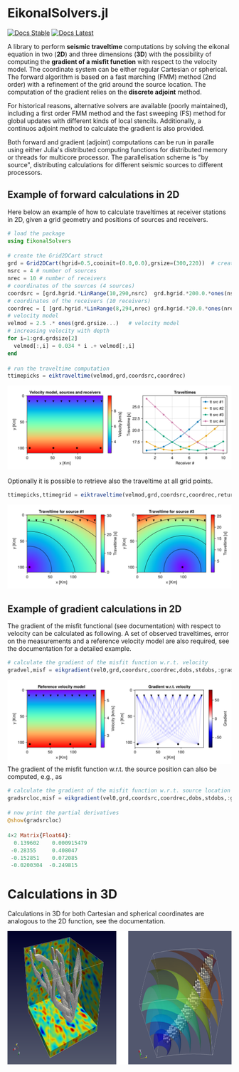 # EikonalSolvers.jl

[![Docs Stable](https://img.shields.io/badge/docs-stable-blue.svg)](https://juliageoph.gitlab.io/EikonalSolvers.jl/stable)
[![Docs Latest](https://img.shields.io/badge/docs-latest-blue.svg)](https://juliageoph.gitlab.io/EikonalSolvers.jl/dev)

A library to perform __seismic traveltime__ computations by solving the eikonal equation in two (__2D__) and three dimensions (__3D__) with the possibility of computing the __gradient of a misfit function__ with respect to the velocity model. The coordinate system can be either regular Cartesian or spherical.
The forward algorithm is based on a fast marching (FMM) method (2nd order) with a refinement of the grid around the source location. The computation of the gradient relies on the __discrete adjoint__ method.

For historical reasons, alternative solvers are available (poorly maintained), including a first order FMM method and the fast sweeping (FS) method for global updates with different kinds of local stencils. Additionally, a continuos adjoint method to calculate the gradient is also provided.

Both forward and gradient (adjoint) computations can be run in paralle using either Julia's distributed computing functions for distributed memory or threads for multicore processor. The  parallelisation scheme is "by source", distributing calculations for different seismic sources to different processors.


## Example of forward calculations in 2D

Here below an example of how to calculate traveltimes at receiver stations in 2D, given a grid geometry and positions of sources and receivers.
```julia
# load the package
using EikonalSolvers

# create the Grid2DCart struct
grd = Grid2DCart(hgrid=0.5,cooinit=(0.0,0.0),grsize=(300,220))  # create the Grid2D struct
nsrc = 4 # number of sources
nrec = 10 # number of receivers
# coordinates of the sources (4 sources)
coordsrc = [grd.hgrid.*LinRange(10,290,nsrc)  grd.hgrid.*200.0.*ones(nsrc)] # coordinates of the sources (4 sources)
# coordinates of the receivers (10 receivers)
coordrec = [ [grd.hgrid.*LinRange(8,294,nrec) grd.hgrid.*20.0.*ones(nrec)] for i=1:nsrc] # coordinates of the receivers (10 receivers)
# velocity model
velmod = 2.5 .* ones(grd.grsize...)   # velocity model
# increasing velocity with depth
for i=1:grd.grdsize[2] 
  velmod[:,i] = 0.034 * i .+ velmod[:,i] 
end

# run the traveltime computation
ttimepicks = eiktraveltime(velmod,grd,coordsrc,coordrec)
```

![velmodttpicks](docs/src/images/velmod-ttpicks.png)

Optionally it is possible to retrieve also the traveltime at all grid points.
```julia
ttimepicks,ttimegrid = eiktraveltime(velmod,grd,coordsrc,coordrec,returntt=true)
```
![ttarrays](docs/src/images/ttime-arrays.png)


## Example of gradient calculations in 2D

The gradient of the misfit functional (see documentation) with respect to velocity can be calculated as following. A set of observed traveltimes, error on the measurements and a reference velocity model are also required, see the documentation for a detailed example.
```julia
# calculate the gradient of the misfit function w.r.t. velocity
gradvel,misf = eikgradient(vel0,grd,coordsrc,coordrec,dobs,stdobs,:gradvel)
```
![ttarrays](docs/src/images/grad-vel.png)
The gradient of the misfit function w.r.t. the source position can also be computed, e.g., as
```julia
# calculate the gradient of the misfit function w.r.t. source location
gradsrcloc,misf = eikgradient(vel0,grd,coordsrc,coordrec,dobs,stdobs,:gradsrcloc)

# now print the partial derivatives
@show(gradsrcloc)

4×2 Matrix{Float64}:
  0.139602    0.000915479
 -0.28355     0.408047
 -0.152851    0.072085
 -0.0200304  -0.249815
 ```

# Calculations in 3D 

Calculations in 3D for both Cartesian and spherical coordinates are analogous to the 2D function, see the documentation.

<img src="docs/src/images/examplegrad3Dcarsph.png" alt="Example gradient 3D" height="300"/>



